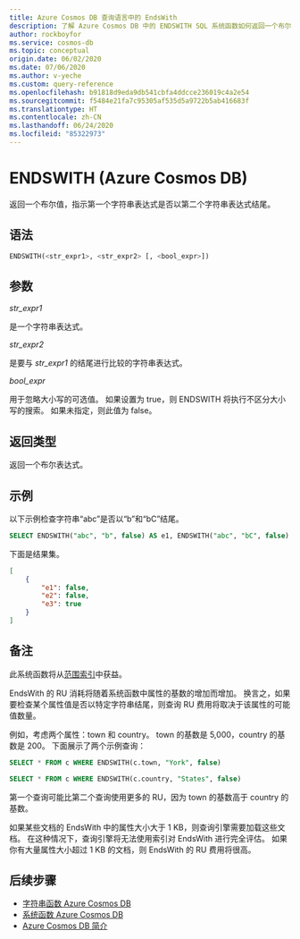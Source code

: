 ```yaml
---
title: Azure Cosmos DB 查询语言中的 EndsWith
description: 了解 Azure Cosmos DB 中的 ENDSWITH SQL 系统函数如何返回一个布尔值，指示第一个字符串表达式是否以第二个字符串表达式结尾
author: rockboyfor
ms.service: cosmos-db
ms.topic: conceptual
origin.date: 06/02/2020
ms.date: 07/06/2020
ms.author: v-yeche
ms.custom: query-reference
ms.openlocfilehash: b91818d9eda9db541cbfa4ddcce236019c4a2e54
ms.sourcegitcommit: f5484e21fa7c95305af535d5a9722b5ab416683f
ms.translationtype: HT
ms.contentlocale: zh-CN
ms.lasthandoff: 06/24/2020
ms.locfileid: "85322973"
---
```

# <a name="endswith-azure-cosmos-db"></a>ENDSWITH (Azure Cosmos DB)

返回一个布尔值，指示第一个字符串表达式是否以第二个字符串表达式结尾。  

## <a name="syntax"></a>语法

```sql
ENDSWITH(<str_expr1>, <str_expr2> [, <bool_expr>])
```  

## <a name="arguments"></a>参数

*str_expr1*  

   是一个字符串表达式。  

*str_expr2*  

   是要与 *str_expr1* 的结尾进行比较的字符串表达式。

*bool_expr*

   用于忽略大小写的可选值。 如果设置为 true，则 ENDSWITH 将执行不区分大小写的搜索。 如果未指定，则此值为 false。

## <a name="return-types"></a>返回类型

  返回一个布尔表达式。  

## <a name="examples"></a>示例

以下示例检查字符串“abc”是否以“b”和“bC”结尾。  

```sql
SELECT ENDSWITH("abc", "b", false) AS e1, ENDSWITH("abc", "bC", false) AS e2, ENDSWITH("abc", "bC", true) AS e3
```  

 下面是结果集。  

```json
[
    {
        "e1": false,
        "e2": false,
        "e3": true
    }
]
```  

## <a name="remarks"></a>备注

此系统函数将从[范围索引](index-policy.md#includeexclude-strategy)中获益。

EndsWith 的 RU 消耗将随着系统函数中属性的基数的增加而增加。 换言之，如果要检查某个属性值是否以特定字符串结尾，则查询 RU 费用将取决于该属性的可能值数量。

例如，考虑两个属性：town 和 country。 town 的基数是 5,000，country 的基数是 200。 下面展示了两个示例查询：

```sql
SELECT * FROM c WHERE ENDSWITH(c.town, "York", false)
```

```sql
SELECT * FROM c WHERE ENDSWITH(c.country, "States", false)
```

第一个查询可能比第二个查询使用更多的 RU，因为 town 的基数高于 country 的基数。

如果某些文档的 EndsWith 中的属性大小大于 1 KB，则查询引擎需要加载这些文档。 在这种情况下，查询引擎将无法使用索引对 EndsWith 进行完全评估。 如果你有大量属性大小超过 1 KB 的文档，则 EndsWith 的 RU 费用将很高。

## <a name="next-steps"></a>后续步骤

- [字符串函数 Azure Cosmos DB](sql-query-string-functions.md)
- [系统函数 Azure Cosmos DB](sql-query-system-functions.md)
- [Azure Cosmos DB 简介](introduction.md)

<!-- Update_Description: update meta properties, wording update, update link -->